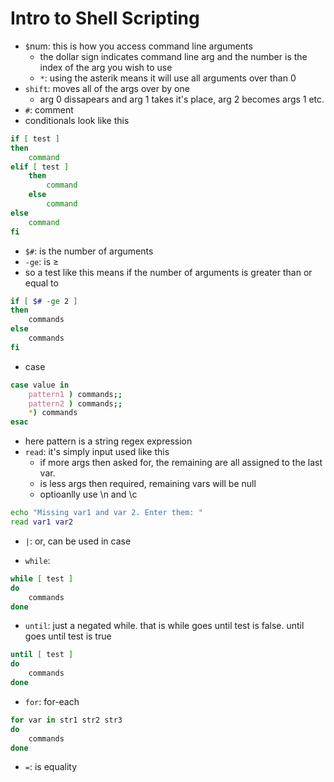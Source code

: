 # Intro to Shell Scripting
- `$`num: this is how you access command line arguments
    - the dollar sign indicates command line arg and the number is the index of the arg you wish to use
    - `*`: using the asterik means it will use all arguments over than 0
- `shift`: moves all of the args over by one
    - arg 0 dissapears and arg 1 takes it's place, arg 2 becomes args 1 etc.
- `#`: comment
- conditionals look like this

```bash
if [ test ]
then
    command
elif [ test ]
    then
        command
    else
        command
else
    command
fi
```

- `$#`: is the number of arguments
- `-ge`: is $\ge$
- so a test like this means if the number of arguments is greater than or equal to

```bash
if [ $# -ge 2 ]
then
    commands
else
    commands
fi
```

- case

```bash
case value in
    pattern1 ) commands;;
    pattern2 ) commands;;
    *) commands
esac
```

- here pattern is a string regex expression
- `read`: it's simply input used like this
    - if more args then asked for, the remaining are all assigned to the last var.
    - is less args then required, remaining vars will be null
    - optioanlly use \n and \c

```bash
echo "Missing var1 and var 2. Enter them: "
read var1 var2
```

- `|`: or, can be used in case

- `while`:

```bash
while [ test ]
do
    commands
done
```

- `until`: just a negated while. that is while goes until test is false. until goes until test is true

```bash
until [ test ]
do
    commands
done
```

- `for`: for-each

```bash
for var in str1 str2 str3
do
    commands
done
```

- `=`: is equality
